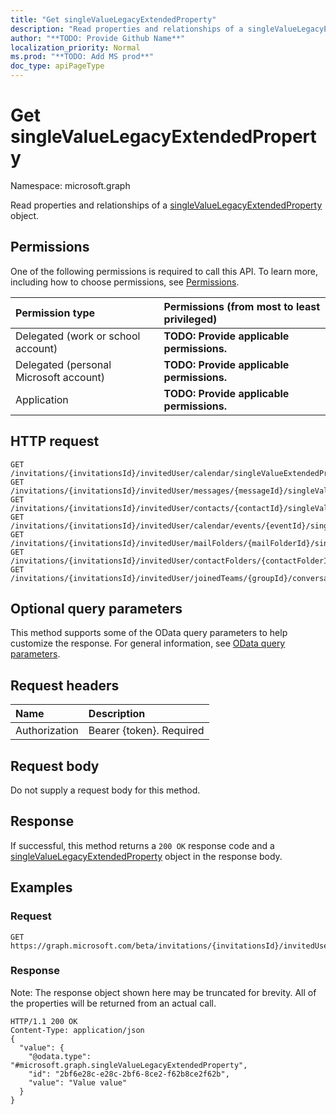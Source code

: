 ```yaml
---
title: "Get singleValueLegacyExtendedProperty"
description: "Read properties and relationships of a singleValueLegacyExtendedProperty object."
author: "**TODO: Provide Github Name**"
localization_priority: Normal
ms.prod: "**TODO: Add MS prod**"
doc_type: apiPageType
---
```


# Get singleValueLegacyExtendedProperty

Namespace: microsoft.graph

Read properties and relationships of a [singleValueLegacyExtendedProperty](../resources/singlevaluelegacyextendedproperty.md) object.

## Permissions
One of the following permissions is required to call this API. To learn more, including how to choose permissions, see [Permissions](/concepts/permissions-reference.md).

|Permission type|Permissions (from most to least privileged)|
|:---|:---|
|Delegated (work or school account)|**TODO: Provide applicable permissions.**|
|Delegated (personal Microsoft account)|**TODO: Provide applicable permissions.**|
|Application|**TODO: Provide applicable permissions.**|

## HTTP request
<!-- {
  "blockType": "ignored"
}
-->
``` http
GET /invitations/{invitationsId}/invitedUser/calendar/singleValueExtendedProperties/{singleValueLegacyExtendedPropertyId}
GET /invitations/{invitationsId}/invitedUser/messages/{messageId}/singleValueExtendedProperties/{singleValueLegacyExtendedPropertyId}
GET /invitations/{invitationsId}/invitedUser/contacts/{contactId}/singleValueExtendedProperties/{singleValueLegacyExtendedPropertyId}
GET /invitations/{invitationsId}/invitedUser/calendar/events/{eventId}/singleValueExtendedProperties/{singleValueLegacyExtendedPropertyId}
GET /invitations/{invitationsId}/invitedUser/mailFolders/{mailFolderId}/singleValueExtendedProperties/{singleValueLegacyExtendedPropertyId}
GET /invitations/{invitationsId}/invitedUser/contactFolders/{contactFolderId}/singleValueExtendedProperties/{singleValueLegacyExtendedPropertyId}
GET /invitations/{invitationsId}/invitedUser/joinedTeams/{groupId}/conversations/{conversationId}/threads/{conversationThreadId}/posts/{postId}/singleValueExtendedProperties/{singleValueLegacyExtendedPropertyId}
```

## Optional query parameters
This method supports some of the OData query parameters to help customize the response. For general information, see [OData query parameters](/graph/query-parameters).

## Request headers
|Name|Description|
|:---|:---|
|Authorization|Bearer {token}. Required|

## Request body
Do not supply a request body for this method.

## Response
If successful, this method returns a `200 OK` response code and a [singleValueLegacyExtendedProperty](../resources/singlevaluelegacyextendedproperty.md) object in the response body.

## Examples

### Request
<!-- {
  "blockType": "request",
  "name": "get_singlevaluelegacyextendedproperty"
}
-->
``` http
GET https://graph.microsoft.com/beta/invitations/{invitationsId}/invitedUser/calendar/singleValueExtendedProperties/{singleValueLegacyExtendedPropertyId}
```

### Response
Note: The response object shown here may be truncated for brevity. All of the properties will be returned from an actual call.
<!-- {
  "blockType": "response",
  "truncated": true,
  "@odata.type": "microsoft.graph.singleValueLegacyExtendedProperty"
}
-->
``` http
HTTP/1.1 200 OK
Content-Type: application/json
{
  "value": {
    "@odata.type": "#microsoft.graph.singleValueLegacyExtendedProperty",
    "id": "2bf6e28c-e28c-2bf6-8ce2-f62b8ce2f62b",
    "value": "Value value"
  }
}
```

